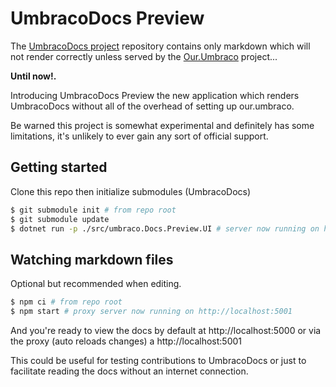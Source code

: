 # UmbracoDocs Preview

The [UmbracoDocs project](https://github.com/umbraco/UmbracoDocs) repository contains only markdown which will not render correctly unless served by the
[Our.Umbraco](https://github.com/umbraco/OurUmbraco) project...

**Until now!.**

Introducing UmbracoDocs Preview the new application which renders UmbracoDocs without all of the overhead of
setting up our.umbraco.

Be warned this project is somewhat experimental and definitely has some limitations, it's unlikely to ever gain any
sort of official support.

## Getting started

Clone this repo then initialize submodules (UmbracoDocs)

```bash
$ git submodule init # from repo root
$ git submodule update
$ dotnet run -p ./src/umbraco.Docs.Preview.UI # server now running on http://localhost:5000
```

## Watching markdown files

Optional but recommended when editing.

```bash 
$ npm ci # from repo root
$ npm start # proxy server now running on http://localhost:5001
```

And you're ready to view the docs by default at http://localhost:5000 or via the proxy (auto reloads changes) a http://localhost:5001

This could be useful for testing contributions to UmbracoDocs or just to facilitate reading the docs without an internet
connection.
